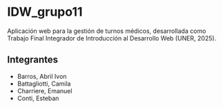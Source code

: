 # IDW_grupo11
Aplicación web para la gestión de turnos médicos, desarrollada como Trabajo Final Integrador de Introducción al Desarrollo Web (UNER, 2025).

## Integrantes
- Barros, Abril Ivon
- Battagliotti, Camila
- Charriere, Emanuel
- Conti, Esteban
